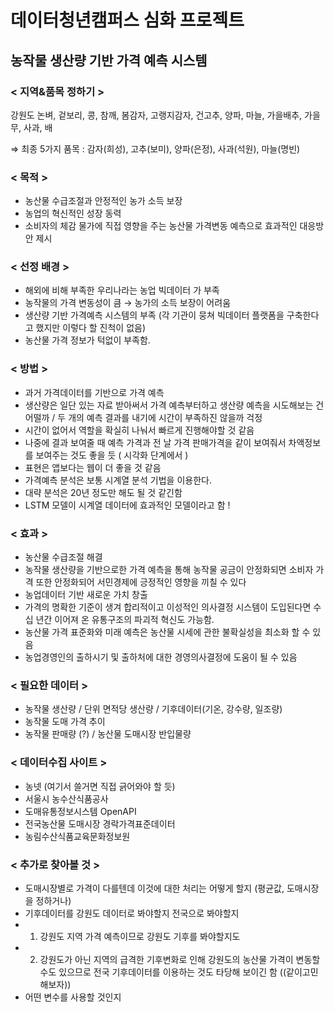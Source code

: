 # 데이터청년캠퍼스 심화 프로젝트

## 농작물 생산량 기반 가격 예측 시스템

### < 지역&품목 정하기 >

강원도
논벼, 겉보리, 콩, 참깨, 봄감자, 고랭지감자, 건고추, 양파, 마늘, 가을배추, 가을무, 사과, 배

⇒ 최종 5가지 품목 :  감자(희성), 고추(보미), 양파(은정), 사과(석원), 마늘(명빈)



### < 목적 >

 + 농산물 수급조절과 안정적인 농가 소득 보장
 + 농업의 혁신적인 성장 동력
 + 소비자의 체감 물가에 직접 영향을 주는 농산물 가격변동 예측으로 효과적인 대응방안 제시


### < 선정 배경 >

 + 해외에 비해 부족한 우리나라는 농업 빅데이터 가 부족
 + 농작물의 가격 변동성이 큼 → 농가의 소득 보장이 어려움
 + 생산량  기반 가격예측 시스템의 부족 (각 기관이 뭉쳐 빅데이터 플랫폼을 구축한다고 했지만 이렇다 할 진척이 없음)
 + 농산물 가격 정보가 턱없이 부족함.


### < 방법 >

 + 과거 가격데이터를 기반으로 가격 예측
 + 생산량은 일단 있는 자료 받아써서 가격 예측부터하고 생산량 예측을 시도해보는 건 어떨까 / 두 개의 예측 결과를 내기에 시간이 부족하진 않을까 걱정
 + 시간이 없어서 역할을 확실히 나눠서 빠르게 진행해야할 것 같음
 + 나중에 결과 보여줄 때 예측 가격과 전 날 가격 판매가격을 같이 보여줘서 차액정보를 보여주는 것도 좋을 듯 ( 시각화 단계에서 )
 + 표현은 앱보다는 웹이 더 좋을 것 같음
 + 가격예측 분석은 보통 시계열 분석 기법을 이용한다.
 + 대략 분석은 20년 정도만 해도 될 것 같긴함
 + LSTM 모델이 시계열 데이터에 효과적인 모델이라고 함 !



### < 효과 >

 + 농산물 수급조절 해결
 + 농작물 생산량을 기반으로한 가격 예측을 통해  농작물 공금이 안정화되면 소비자 가격 또한 안정화되어 서민경제에 긍정적인 영향을 끼칠 수 있다
 + 농업데이터 기반 새로운 가치 창출
 + 가격의 명확한 기준이 생겨 합리적이고 이성적인 의사결정 시스템이 도입된다면 수십 년간 이어져 온 유통구조의 파괴적 혁신도 가능함.
 + 농산물 가격 표준화와 미래 예측은 농산물 시세에 관한 불확실성을 최소화 할 수 있음
 + 농업경영인의 출하시기 및 출하처에 대한 경영의사결정에 도움이 될 수 있음




### < 필요한 데이터 >

 + 농작물 생산량 / 단위 면적당 생산량 / 기후데이터(기온, 강수량, 일조량)
 + 농작물 도매 가격 추이
 + 농작물 판매량 (?) / 농산물 도매시장 반입물량
     

### < 데이터수집 사이트 >

 + 농넷 (여기서 쓸거면 직접 긁어와야 할 듯)
 + 서울시 농수산식품공사
 + 도매유통정보시스템 OpenAPI
 + 전국농산물 도매시장 경락가격표준데이터
 + 농림수산식품교육문화정보원



### < 추가로 찾아볼 것 >

 + 도매시장별로 가격이 다를텐데 이것에 대한 처리는 어떻게 할지 (평균값, 도매시장을 정하거나)
 + 기후데이터를 강원도 데이터로 봐야할지 전국으로 봐야할지
 + 1) 강원도 지역 가격 예측이므로 강원도 기후를 봐야할지도 
 + 2) 강원도가 아닌 지역의 급격한 기후변화로 인해 강원도의 농산물 가격이 변동할 수도 있으므로 전국 기후데이터를 이용하는 것도 타당해 보이긴 함  ((같이고민해보자))
 + 어떤 변수를 사용할 것인지


